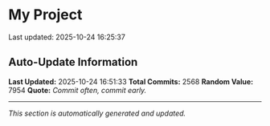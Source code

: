 # My Project


Last updated: 2025-10-24 16:25:37















































































































































































































































































































































































































































































































































































































































































































































































































































































































































































































































































































































































































































































































































































































































































































































































































































































































































































































































































































































































































































































































































































































































































































































































































































































































































































































































































































































































































































































































































































































































































## Auto-Update Information

**Last Updated:** 2025-10-24 16:51:33
**Total Commits:** 2568
**Random Value:** 7954
**Quote:** _Commit often, commit early._

---
_This section is automatically generated and updated._